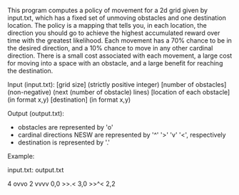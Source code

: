 This program computes a policy of movement for a 2d grid given by input.txt, which has a fixed set of unmoving obstacles and one destination location.The policy is a mapping that tells you, in each location, the direction you should go to achieve the highest accumulated reward over time with the greatest likelihood.Each movement has a 70% chance to be in the desired direction, and a 10% chance to move in any other cardinal direction.There is a small cost associated with each movement, a large cost for moving into a space with an obstacle, and a large benefit for reaching the destination.Input (input.txt):[grid size] (strictly positive integer)[number of obstacles] (non-negative)(next (number of obstacle) lines) [location of each obstacle] (in format x,y)[destination] (in format x,y)Output (output.txt):- obstacles are represented by 'o'- cardinal directions NESW  are represented by '^' '>' 'v' '<', respectively- destination is represented by '.'Example:input.txt:				output.txt4						ovvo2						vvvv0,0						>>.<3,0						>>^<2,2